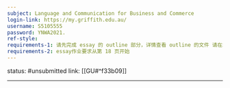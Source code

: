 ```yaml
---
subject: Language and Communication for Business and Commerce
login-link: https://my.griffith.edu.au/
username: S5105555
password: YNWA2021.
ref-style: 
requirements-1: 请先完成 essay 的 outline 部分，详情查看 outline 的文件 请在北京时间 03.30 16:00 完成
requirements-2: essay作业要求从第 18 页开始
---
```

status: #unsubmitted 
link: [[GU#^f33b09]]

---


